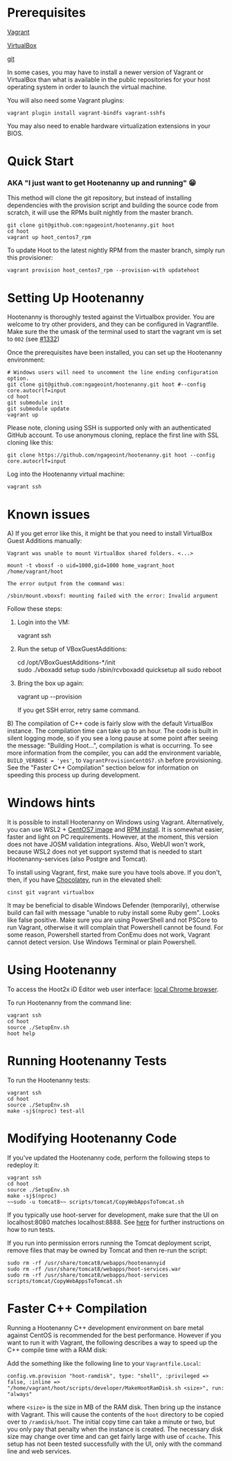 # Prerequisites

[Vagrant](https://www.vagrantup.com/downloads.html)

[VirtualBox](https://www.virtualbox.org/wiki/Downloads)

[git](https://git-scm.com/)

In some cases, you may have to install a newer version of Vagrant or VirtualBox than what is available in the public repositories for your host operating system in order to launch the virtual machine.

You will also need some Vagrant plugins:

    vagrant plugin install vagrant-bindfs vagrant-sshfs

You may also need to enable hardware virtualization extensions in your BIOS.

# Quick Start
### AKA "I just want to get Hootenanny up and running" 😁

This method will clone the git repository, but instead of installing dependencies with the provision script and building the source code from scratch, it will use the RPMs built nightly from the master branch.
```
git clone git@github.com:ngageoint/hootenanny.git hoot
cd hoot
vagrant up hoot_centos7_rpm
```

To update Hoot to the latest nightly RPM from the master branch, simply run this provisioner:
```
vagrant provision hoot_centos7_rpm --provision-with updatehoot
```

# Setting Up Hootenanny

Hootenanny is thoroughly tested against the Virtualbox provider.  You are welcome to try other providers, and they can be configured in Vagrantfile.  Make sure the the umask of the terminal used to start the vagrant vm is set to `002` (see [#1332](https://github.com/ngageoint/hootenanny/issues/1382))

Once the prerequisites have been installed, you can set up the Hootenanny environment:

    # Windows users will need to uncomment the line ending configuration option.
    git clone git@github.com:ngageoint/hootenanny.git hoot #--config core.autocrlf=input
    cd hoot
    git submodule init
    git submodule update
    vagrant up

Please note, cloning using SSH is supported only with an authenticated GitHub account. To use anonymous cloning, replace the first line with SSL cloning like this:

    git clone https://github.com/ngageoint/hootenanny.git hoot --config core.autocrlf=input
    

Log into the Hootenanny virtual machine:

    vagrant ssh
    
# Known issues

A) If you get error like this, it might be that you need to install VirtualBox Guest Additions manually:

```
Vagrant was unable to mount VirtualBox shared folders. <...>

mount -t vboxsf -o uid=1000,gid=1000 home_vagrant_hoot /home/vagrant/hoot

The error output from the command was:

/sbin/mount.vboxsf: mounting failed with the error: Invalid argument

```
Follow these steps:
1. Login into the VM:
     
    vagrant ssh
    
2. Run the setup of VBoxGuestAdditions:

    cd /opt/VBoxGuestAdditions-*/init  
    sudo ./vboxadd setup
    sudo /sbin/rcvboxadd quicksetup all
    sudo reboot
    
3. Bring the box up again:
    
    vagrant up --provision
    
    If you get SSH error, retry same command.

B) The compilation of C++ code is fairly slow with the default VirtualBox instance. The compilation time can take up to an hour. The code is built in silent logging mode, so if you see a long pause at some point after seeing the message: "Building Hoot...", compilation is what is occurring. To see more information from the compiler, you can add the environment variable, `BUILD_VERBOSE = 'yes'`, to `VagrantProvisionCentOS7.sh` before provisioning. See the "Faster C++ Compilation" section below for information on speeding this process up during development.

# Windows hints

It is possible to install Hootenanny on Windows using Vagrant. Alternatively, you can use WSL2 + [CentOS7 image](https://github.com/mishamosher/CentOS-WSL) and [RPM install](https://github.com/ngageoint/hootenanny-rpms/blob/master/docs/install.md). It is somewhat easier, faster and light on PC requirements. However, at the moment, this version does not have JOSM validation integrations. Also, WebUI won't work, because WSL2 does not yet support systemd that is needed to start Hootenanny-services (also Postgre and Tomcat).

To install using Vagrant, first, make sure you have tools above. If you don't, then, if you have [Chocolatey](https://chocolatey.org/install), run in the elevated shell:

    cinst git vagrant virtualbox 
    
It may be beneficial to disable Windows Defender (temporarily), otherwise build can fail with message "unable to ruby install some Ruby gem". Looks like false positive.
Make sure you are using PowerShell and not PSCore to run Vagrant, otherwise it will complain that Powershell cannot be found. For some reason, Powershell started from ConEmu does not work, Vagrant cannot detect version. Use Windows Terminal or plain Powershell.
   
# Using Hootenanny

To access the Hoot2x iD Editor web user interface: [local Chrome browser](http://localhost:8888/hootenanny-id/).

To run Hootenanny from the command line:

    vagrant ssh
    cd hoot
    source ./SetupEnv.sh
    hoot help

# Running Hootenanny Tests

To run the Hootenanny tests:

    vagrant ssh
    cd hoot
    source ./SetupEnv.sh
    make -sj$(nproc) test-all

# Modifying Hootenanny Code

If you've updated the Hootenanny code, perform the following steps to redeploy it:

    vagrant ssh
    cd hoot
    source ./SetupEnv.sh
    make -sj$(nproc)
    ~~sudo -u tomcat8~~ scripts/tomcat/CopyWebAppsToTomcat.sh

If you typically use hoot-server for development, make sure that the UI on localhost:8080 matches localhost:8888. See [here](https://github.com/ngageoint/hootenanny/blob/develop/test-files/ui/README.md) for further instructions on how to run tests.

If you run into permission errors running the Tomcat deployment script, remove files that may be owned by Tomcat and then re-run the script:

    sudo rm -rf /usr/share/tomcat8/webapps/hootenannyid
    sudo rm -rf /usr/share/tomcat8/webapps/hoot-services.war
    sudo rm -rf /usr/share/tomcat8/webapps/hoot-services
    scripts/tomcat/CopyWebAppsToTomcat.sh

# Faster C++ Compilation

Running a Hootenanny C++ development environment on bare metal against CentOS is recommended for the best performance. However if you want to run it with Vagrant, the following describes a way to speed up the C++ compile time with a RAM disk:

Add the something like the following line to your `Vagrantfile.Local`:

`config.vm.provision "hoot-ramdisk", type: "shell", :privileged => false, :inline => "/home/vagrant/hoot/scripts/developer/MakeHootRamDisk.sh <size>", run: "always"`

where `<size>` is the size in MB of the RAM disk. Then bring up the instance with Vagrant. This will cause the contents of the `hoot` directory to be copied over to `/ramdisk/hoot`. The initial copy time can take a minute or two, but you only pay that penalty when the instance is created. The necessary disk size may change over time and can get fairly large with use of `ccache`. This setup has not been tested successfully with the UI, only with the command line and web services.
